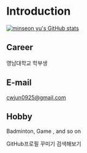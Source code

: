 # Introduction

[![minseon yu's GitHub stats](https://github-readme-stats.vercel.app/api?username=WonJun2003)](https://github.com/WonJun2003/github-readme-stats)

## Career
영남대학교 학부생

## E-mail
cwjun0925@gmail.com

## Hobby
Badminton, Game , and so on

GitHub프로필 꾸미기 검색해보기
